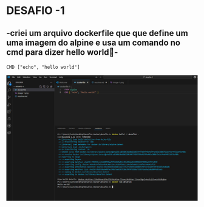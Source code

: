 #   DESAFIO -1
## -criei um arquivo dockerfile que que define um uma imagem do alpine e usa um comando no cmd para dizer hello world🤝-
`CMD ["echo", "hello world"]`

 ![alt text](images/image.png)

 